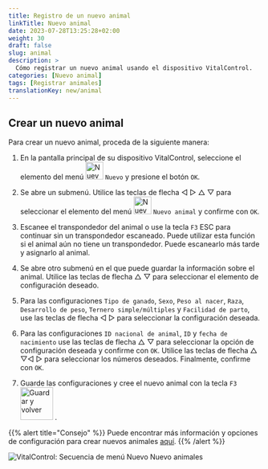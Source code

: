 ```yaml
---
title: Registro de un nuevo animal
linkTitle: Nuevo animal
date: 2023-07-28T13:25:28+02:00
weight: 30
draft: false
slug: animal
description: >
  Cómo registrar un nuevo animal usando el dispositivo VitalControl.
categories: [Nuevo animal]
tags: [Registrar animales]
translationKey: new/animal
---
```

## Crear un nuevo animal

Para crear un nuevo animal, proceda de la siguiente manera:

1. En la pantalla principal de su dispositivo VitalControl, seleccione el elemento del menú <img src="/icons/main/new-animal.svg" width="35" align="bottom" alt="Nuevo animal" /> `Nuevo` y presione el botón `OK`.

2. Se abre un submenú. Utilice las teclas de flecha ◁ ▷ △ ▽ para seleccionar el elemento del menú <img src="/icons/main/new-animal.svg" width="35" align="bottom" alt="Nuevo animal" /> `Nuevo animal` y confirme con `OK`.

3. Escanee el transpondedor del animal o use la tecla `F3` ESC para continuar sin un transpondedor escaneado. Puede utilizar esta función si el animal aún no tiene un transpondedor. Puede escanearlo más tarde y asignarlo al animal.

4. Se abre otro submenú en el que puede guardar la información sobre el animal. Utilice las teclas de flecha △ ▽ para seleccionar el elemento de configuración deseado.

5. Para las configuraciones `Tipo de ganado`, `Sexo`, `Peso al nacer`, `Raza`, `Desarrollo de peso`, `Ternero simple/múltiples` y `Facilidad de parto`, use las teclas de flecha ◁ ▷ para seleccionar la configuración deseada.

6. Para las configuraciones `ID nacional de animal`, `ID` y `fecha de nacimiento` use las teclas de flecha △ ▽ para seleccionar la opción de configuración deseada y confirme con `OK`. Utilice las teclas de flecha △ ▽◁ ▷ para seleccionar los números deseados. Finalmente, confirme con `OK`.

7. Guarde las configuraciones y cree el nuevo animal con la tecla `F3` &nbsp;<img src="/icons/footer/save_exit.svg" width="65" align="bottom" alt="Guardar y volver" />&nbsp;.

{{% alert title="Consejo" %}}
Puede encontrar más información y opciones de configuración para crear nuevos animales [aquí](../../settings/animal-registration/).
{{% /alert %}}

   ![VitalControl: Secuencia de menú Nuevo Nuevo animales](../images/new.png "Crear un nuevo animal")
